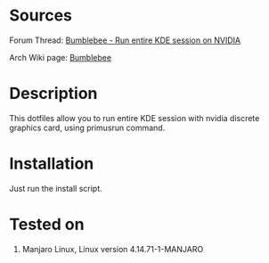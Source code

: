 # Sources

Forum Thread: [Bumblebee - Run entire KDE session on NVIDIA](https://forums.opensuse.org/showthread.php/490813-Bumblebee-Run-entire-KDE-session-on-NVIDIA)

Arch Wiki page: [Bumblebee](https://wiki.archlinux.org/index.php/bumblebee)


# Description

This dotfiles allow you to run entire KDE session with nvidia discrete graphics card, using primusrun command.

# Installation

Just run the install script.

# Tested on

1. Manjaro Linux, Linux version 4.14.71-1-MANJARO
